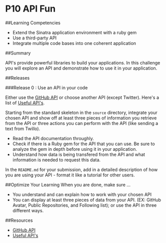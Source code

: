 # P10 API Fun 
 
##Learning Competencies 

* Extend the Sinatra application environment with a ruby gem
* Use a third-party API
* Integrate multiple code bases into one coherent application

##Summary 

API's provide powerful libraries to build your applications.  In this challenge you will explore an API and demonstrate how to use it in your application. 

##Releases

###Release 0 : Use an API in your code

Either use the [GitHub API][github-api] or choose another API (except Twitter).  Here's a list of [Useful API's][api-list].  

Starting from the standard skeleton in the `source` directory, integrate your chosen API and show off at least three pieces of information you retrieve from the API or three actions you can perform with the API (like sending a text from Twillo).

* Read the API documentation throughly.
* Check if there is a Ruby gem for the API that you can use. Be sure to analyze the gem in depth before using it in your application.
* Understand how data is being transfered from the API and what information is needed to request this data.

In the `README.md` for your submission, add in a detailed description of how you are using your API - format it like a tutorial for other users.

##Optimize Your Learning 
When you are done, make sure ... 

* You understand and can explain how to work with your chosen API
* You can display at least three pieces of data from your API. (EX: GitHub Avatar, Public Repositories, and Following list); or use the API in three different ways. 

##Resources

* [GitHub API][github-api]
* [Useful API's][api-list]

[github-api]: http://developer.github.com/v3/
[api-list]: http://www.programmableweb.com/

